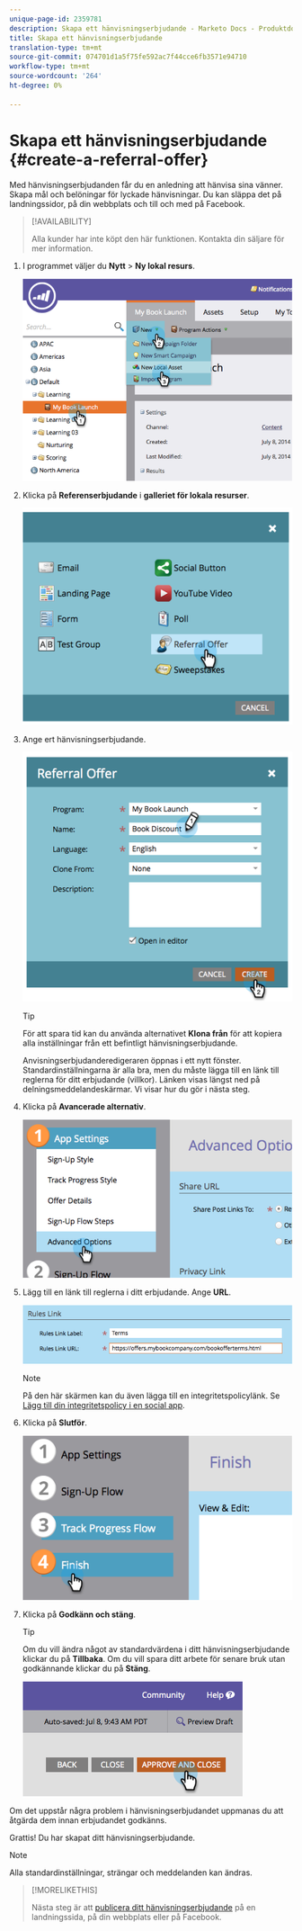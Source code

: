 ```yaml
---
unique-page-id: 2359781
description: Skapa ett hänvisningserbjudande - Marketo Docs - Produktdokumentation
title: Skapa ett hänvisningserbjudande
translation-type: tm+mt
source-git-commit: 074701d1a5f75fe592ac7f44cce6fb3571e94710
workflow-type: tm+mt
source-wordcount: '264'
ht-degree: 0%

---
```



# Skapa ett hänvisningserbjudande {#create-a-referral-offer}

Med hänvisningserbjudanden får du en anledning att hänvisa sina vänner. Skapa mål och belöningar för lyckade hänvisningar. Du kan släppa det på landningssidor, på din webbplats och till och med på Facebook.

>[!AVAILABILITY]
>
>Alla kunder har inte köpt den här funktionen. Kontakta din säljare för mer information.

1. I programmet väljer du **Nytt** > **Ny lokal resurs**.

   ![](assets/image2014-9-19-11-3a3-3a23.png)

1. Klicka på **Referenserbjudande** i **galleriet för lokala resurser**.

   ![](assets/image2014-9-19-11-3a3-3a31.png)

1. Ange ert hänvisningserbjudande.

   ![](assets/image2014-9-19-11-3a3-3a40.png)

   >[!TIP]
   >
   >För att spara tid kan du använda alternativet **Klona från** för att kopiera alla inställningar från ett befintligt hänvisningserbjudande.

   Anvisningserbjudanderedigeraren öppnas i ett nytt fönster. Standardinställningarna är alla bra, men du måste lägga till en länk till reglerna för ditt erbjudande (villkor). Länken visas längst ned på delningsmeddelandeskärmar. Vi visar hur du gör i nästa steg.

1. Klicka på **Avancerade alternativ**.

   ![](assets/image2014-9-19-11-3a3-3a49.png)

1. Lägg till en länk till reglerna i ditt erbjudande. Ange **URL**.

   ![](assets/image2014-9-19-11-3a3-3a57.png)

   >[!NOTE]
   >
   >På den här skärmen kan du även lägga till en integritetspolicylänk. Se [Lägg till din integritetspolicy i en social app](/help/marketo/product-docs/demand-generation/social/social-functions/add-your-privacy-policy-to-a-social-app.md).

1. Klicka på **Slutför**.

   ![](assets/image2014-9-19-11-3a4-3a4.png)

1. Klicka på **Godkänn och stäng**.

   >[!TIP]
   >
   >Om du vill ändra något av standardvärdena i ditt hänvisningserbjudande klickar du på **Tillbaka**. Om du vill spara ditt arbete för senare bruk utan godkännande klickar du på **Stäng**.

   ![](assets/image2014-9-19-11-3a4-3a11.png)

Om det uppstår några problem i hänvisningserbjudandet uppmanas du att åtgärda dem innan erbjudandet godkänns.

Grattis! Du har skapat ditt hänvisningserbjudande.

>[!NOTE]
>
>Alla standardinställningar, strängar och meddelanden kan ändras.

>[!MORELIKETHIS]
>
>Nästa steg är att [publicera ditt hänvisningserbjudande](/help/marketo/product-docs/demand-generation/social/referral-offers/publish-a-referral-offer.md) på en landningssida, på din webbplats eller på Facebook.

